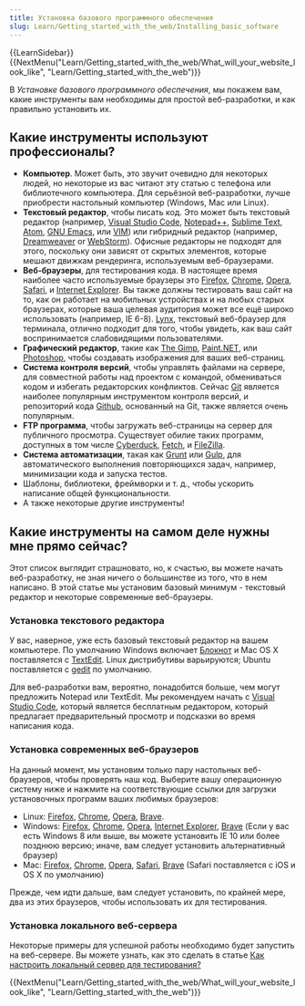 ```yaml
---
title: Установка базового программного обеспечения
slug: Learn/Getting_started_with_the_web/Installing_basic_software
---
```


{{LearnSidebar}}{{NextMenu("Learn/Getting_started_with_the_web/What_will_your_website_look_like", "Learn/Getting_started_with_the_web")}}

В _Установке базового программного обеспечения_, мы покажем вам, какие инструменты вам необходимы для простой веб-разработки, и как правильно установить их.

## Какие инструменты используют профессионалы?

- **Компьютер**. Может быть, это звучит очевидно для некоторых людей, но некоторые из вас читают эту статью с телефона или библиотечного компьютера. Для серьёзной веб-разработки, лучше приобрести настольный компьютер (Windows, Mac или Linux).
- **Текстовый редактор**, чтобы писать код. Это может быть текстовый редактор (например, [Visual Studio Code](https://code.visualstudio.com/), [Notepad++](https://notepad-plus-plus.org/), [Sublime Text](https://www.sublimetext.com/), [Atom](https://atom.io/), [GNU Emacs](https://www.gnu.org/software/emacs/), или [VIM](https://www.vim.org/)) или гибридный редактор (например, [Dreamweaver](https://www.adobe.com/products/dreamweaver.html) or [WebStorm](https://www.jetbrains.com/webstorm/)). Офисные редакторы не подходят для этого, поскольку они зависят от скрытых элементов, которые мешают движкам рендеринга, используемым веб-браузерами.
- **Веб-браузеры**, для тестирования кода. В настоящее время наиболее часто используемые браузеры это [Firefox](https://www.mozilla.org/ru/firefox/new/), [Chrome](https://www.google.com/chrome/browser/), [Opera](http://www.opera.com/), [Safari](https://www.apple.com/safari/), и [Internet Explorer](http://windows.microsoft.com/ru/internet-explorer/download-ie). Вы также должны тестировать ваш сайт на то, как он работает на мобильных устройствах и на любых старых браузерах, которые ваша целевая аудитория может все ещё широко использовать (например, IE 6-8). [Lynx](https://lynx.browser.org/), текстовый веб-браузер для терминала, отлично подходит для того, чтобы увидеть, как ваш сайт воспринимается слабовидящими пользователями.
- **Графический редактор**, такие как [The Gimp](http://www.gimp.org/), [Paint.NET](http://www.getpaint.net/), или [Photoshop](http://www.adobe.com/uk/products/photoshop.html), чтобы создавать изображения для ваших веб-страниц.
- **Система контроля версий**, чтобы управлять файлами на сервере, для совместной работы над проектом с командой, обмениваться кодом и избегать редакторских конфликтов. Сейчас [Git](http://git-scm.com/) является наиболее популярным инструментом контроля версий, и репозиторий кода [Github](https://github.com/), основанный на Git, также является очень популярным.
- **FTP программа**, чтобы загружать веб-страницы на сервер для публичного просмотра. Существует обилие таких программ, доступных в том числе [Cyberduck](https://cyberduck.io/), [Fetch](http://fetchsoftworks.com/), и [FileZilla](https://filezilla-project.org/).
- **Система автоматизации**, такая как [Grunt](http://gruntjs.com/) или [Gulp](http://gulpjs.com/), для автоматического выполнения повторяющихся задач, например, минимизации кода и запуска тестов.
- Шаблоны, библиотеки, фреймворки и т. д., чтобы ускорить написание общей функциональности.
- А также некоторые другие инструменты!

## Какие инструменты на самом деле нужны мне прямо сейчас?

Этот список выглядит страшновато, но, к счастью, вы можете начать веб-разработку, не зная ничего о большинстве из того, что в нем написано. В этой статье мы установим базовый минимум - текстовый редактор и некоторые современные веб-браузеры.

### Установка текстового редактора

У вас, наверное, уже есть базовый текстовый редактор на вашем компьютере. По умолчанию Windows включает [Блокнот](https://ru.wikipedia.org/wiki/%D0%91%D0%BB%D0%BE%D0%BA%D0%BD%D0%BE%D1%82_%28%D0%BF%D1%80%D0%BE%D0%B3%D1%80%D0%B0%D0%BC%D0%BC%D0%B0%29) и Mac OS X поставляется с [TextEdit](https://ru.wikipedia.org/wiki/TextEdit). Linux дистрибутивы варьируются; Ubuntu поставляется с [gedit](https://ru.wikipedia.org/wiki/Gedit) по умолчанию.

Для веб-разработки вам, вероятно, понадобится больше, чем могут предложить Notepad или TextEdit. Мы рекомендуем начать с [](https://www.sublimetext.com/)[Visual Studio Code](https://code.visualstudio.com/), который является бесплатным редактором, который предлагает предварительный просмотр и подсказки во время написания кода.

### Установка современных веб-браузеров

На данный момент, мы установим только пару настольных веб-браузеров, чтобы проверять наш код. Выберите вашу операционную систему ниже и нажмите на соответствующие ссылки для загрузки установочных программ ваших любимых браузеров:

- Linux: [Firefox](https://www.mozilla.org/ru/firefox/new/), [Chrome](https://www.google.com/chrome/browser/), [Opera](http://www.opera.com/), [Brave](https://brave.com).
- Windows: [Firefox](https://www.mozilla.org/ru/firefox/new/), [Chrome](https://www.google.com/chrome/browser/), [Opera](http://www.opera.com/), [Internet Explorer](http://windows.microsoft.com/ru/internet-explorer/download-ie), [Brave](https://brave.com) (Если у вас есть Windows 8 или выше, вы можете установить IE 10 или более позднюю версию; иначе, вам следует установить альтернативный браузер)
- Mac: [Firefox](https://www.mozilla.org/ru/firefox/new/), [Chrome](https://www.google.com/chrome/browser/), [Opera](http://www.opera.com/), [Safari](https://www.apple.com/safari/), [Brave](https://brave.com) (Safari поставляется с iOS и OS X по умолчанию)

Прежде, чем идти дальше, вам следует установить, по крайней мере, два из этих браузеров, чтобы использовать их для тестирования.

### Установка локального веб-сервера

Некоторые примеры для успешной работы необходимо будет запустить на веб-сервере. Вы можете узнать, как это сделать в статье [Как настроить локальный сервер для тестирования?](/ru/docs/Learn/Common_questions/set_up_a_local_testing_server)

{{NextMenu("Learn/Getting_started_with_the_web/What_will_your_website_look_like", "Learn/Getting_started_with_the_web")}}
